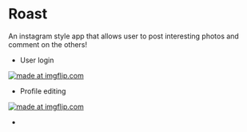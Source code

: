 # Roast
An instagram style app that allows user to post interesting photos and comment on the others!

- User login

<a href="https://imgflip.com/gif/2u090x"><img src="https://i.imgflip.com/2u090x.gif" title="made at imgflip.com"/></a>

- Profile editing

<a href="https://imgflip.com/gif/2u09cc"><img src="https://i.imgflip.com/2u09cc.gif" title="made at imgflip.com"/></a>

- 

